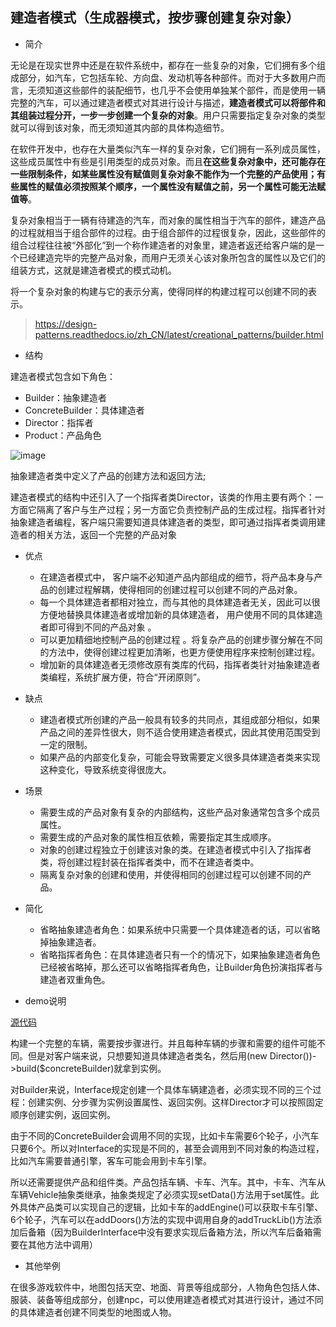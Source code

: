 ## 建造者模式（**生成器模式**，按步骤创建复杂对象）

- 简介

无论是在现实世界中还是在软件系统中，都存在一些复杂的对象，它们拥有多个组成部分，如汽车，它包括车轮、方向盘、发动机等各种部件。而对于大多数用户而言，无须知道这些部件的装配细节，也几乎不会使用单独某个部件，而是使用一辆完整的汽车，可以通过建造者模式对其进行设计与描述，**建造者模式可以将部件和其组装过程分开，一步一步创建一个复杂的对象**。用户只需要指定复杂对象的类型就可以得到该对象，而无须知道其内部的具体构造细节。

在软件开发中，也存在大量类似汽车一样的复杂对象，它们拥有一系列成员属性，这些成员属性中有些是引用类型的成员对象。而且**在这些复杂对象中，还可能存在一些限制条件，如某些属性没有赋值则复杂对象不能作为一个完整的产品使用；有些属性的赋值必须按照某个顺序，一个属性没有赋值之前，另一个属性可能无法赋值等**。

复杂对象相当于一辆有待建造的汽车，而对象的属性相当于汽车的部件，建造产品的过程就相当于组合部件的过程。由于组合部件的过程很复杂，因此，这些部件的组合过程往往被“外部化”到一个称作建造者的对象里，建造者返还给客户端的是一个已经建造完毕的完整产品对象，而用户无须关心该对象所包含的属性以及它们的组装方式，这就是建造者模式的模式动机。

将一个复杂对象的构建与它的表示分离，使得同样的构建过程可以创建不同的表示。

> https://design-patterns.readthedocs.io/zh_CN/latest/creational_patterns/builder.html

- 结构

建造者模式包含如下角色：

- Builder：抽象建造者
- ConcreteBuilder：具体建造者
- Director：指挥者
- Product：产品角色

![image](https://design-patterns.readthedocs.io/zh_CN/latest/_images/Builder.jpg)

抽象建造者类中定义了产品的创建方法和返回方法;

建造者模式的结构中还引入了一个指挥者类Director，该类的作用主要有两个：一方面它隔离了客户与生产过程；另一方面它负责控制产品的生成过程。指挥者针对抽象建造者编程，客户端只需要知道具体建造者的类型，即可通过指挥者类调用建造者的相关方法，返回一个完整的产品对象


- 优点
  - 在建造者模式中， 客户端不必知道产品内部组成的细节，将产品本身与产品的创建过程解耦，使得相同的创建过程可以创建不同的产品对象。
  - 每一个具体建造者都相对独立，而与其他的具体建造者无关，因此可以很方便地替换具体建造者或增加新的具体建造者， 用户使用不同的具体建造者即可得到不同的产品对象 。
  - 可以更加精细地控制产品的创建过程 。将复杂产品的创建步骤分解在不同的方法中，使得创建过程更加清晰，也更方便使用程序来控制创建过程。
  - 增加新的具体建造者无须修改原有类库的代码，指挥者类针对抽象建造者类编程，系统扩展方便，符合“开闭原则”。

- 缺点
  - 建造者模式所创建的产品一般具有较多的共同点，其组成部分相似，如果产品之间的差异性很大，则不适合使用建造者模式，因此其使用范围受到一定的限制。
  - 如果产品的内部变化复杂，可能会导致需要定义很多具体建造者类来实现这种变化，导致系统变得很庞大。


- 场景
  - 需要生成的产品对象有复杂的内部结构，这些产品对象通常包含多个成员属性。
  - 需要生成的产品对象的属性相互依赖，需要指定其生成顺序。
  - 对象的创建过程独立于创建该对象的类。在建造者模式中引入了指挥者类，将创建过程封装在指挥者类中，而不在建造者类中。
  - 隔离复杂对象的创建和使用，并使得相同的创建过程可以创建不同的产品。

- 简化
  - 省略抽象建造者角色：如果系统中只需要一个具体建造者的话，可以省略掉抽象建造者。
  - 省略指挥者角色：在具体建造者只有一个的情况下，如果抽象建造者角色已经被省略掉，那么还可以省略指挥者角色，让Builder角色扮演指挥者与建造者双重角色。


- demo说明

[源代码](https://learnku.com/docs/php-design-patterns/2018/Builder/1488)

构建一个完整的车辆，需要按步骤进行。并且每种车辆的步骤和需要的组件可能不同。但是对客户端来说，只想要知道具体建造者类名，然后用(new Director())->build($concreteBuilder)就拿到实例。

对Builder来说，Interface规定创建一个具体车辆建造者，必须实现不同的三个过程：创建实例、分步骤为实例设置属性、返回实例。这样Director才可以按照固定顺序创建实例，返回实例。

由于不同的ConcreteBuilder会调用不同的实现，比如卡车需要6个轮子，小汽车只要6个。所以对Interface的实现是不同的，甚至会调用到不同对象的构造过程，比如汽车需要普通引擎，客车可能会用到卡车引擎。

所以还需要提供产品和组件类。产品包括车辆、卡车、汽车。其中，卡车、汽车从车辆Vehicle抽象类继承，抽象类规定了必须实现setData()方法用于set属性。此外具体产品类可以实现自己的逻辑，比如卡车的addEngine()可以获取卡车引擎、6个轮子，汽车可以在addDoors()方法的实现中调用自身的addTruckLib()方法添加后备箱（因为BuilderInterface中没有要求实现后备箱方法，所以汽车后备箱需要在其他方法中调用）

- 其他举例

在很多游戏软件中，地图包括天空、地面、背景等组成部分，人物角色包括人体、服装、装备等组成部分，创建npc，可以使用建造者模式对其进行设计，通过不同的具体建造者创建不同类型的地图或人物。
